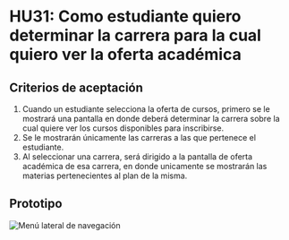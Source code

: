 # HU31: Como estudiante quiero determinar la carrera para la cual quiero ver la oferta académica

## Criterios de aceptación
1. Cuando un estudiante selecciona la oferta de cursos, primero se le mostrará una pantalla en donde deberá determinar la carrera sobre la cual quiere ver los cursos disponibles para inscribirse.
2. Se le mostrarán únicamente las carreras a las que pertenece el estudiante.
3. Al seleccionar una carrera, será dirigido a la pantalla de oferta académica de esa carrera, en donde unicamente se mostrarán las materias pertenecientes al plan de la misma.

## Prototipo
![Menú lateral de navegación](./prototipos/elegir-carrera.png)
